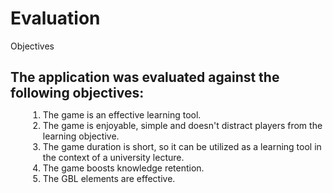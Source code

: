 # Evaluation

<p class='slide-subtitle'>Objectives</p>

<div class='section-wrapper'>
  <h2>The application was evaluated against the following objectives:</h2>
  <ol class='flex-list'>
    <li class='fade-out-vclick' v-after>The game is an effective learning tool.</li>
    <li class='fade-out-vclick' v-click='+1'>The game is enjoyable, simple and doesn't distract players from the learning objective.</li>
    <li class='fade-out-vclick' v-click='+2'>The game duration is short, so it can be utilized as a learning tool in the context of a university lecture.</li>
    <li class='fade-out-vclick' v-click='+3'>The game boosts knowledge retention.</li>
    <li class='fade-out-vclick' v-click='+4'>The GBL elements are effective.</li>
  </ol>
</div>

<style>
  h2 {
    margin-bottom: 0.5em;
  }

  ol {
    margin-left: 2em;
  }
</style>
